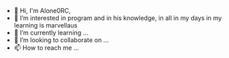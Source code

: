 - 👋 Hi, I'm Alone0RC, 
- 👀 I’m interested in program and in his knowledge, in all in my days in my learning is marvellaus
- 🌱 I’m currently learning ...
- 💞️ I’m looking to collaborate on ...
- 📫 How to reach me ...

<!---
XxShadowProXllr/XxShadowProXllr is a ✨ special ✨ repository because its `README.md` (this file) appears on your GitHub profile.
You can click the Preview link to take a look at your changes.
--->
